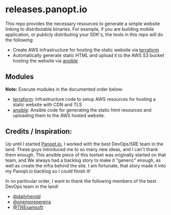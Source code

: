 # releases.panopt.io

This repo provides the necessary resources to generate a simple website linking to distributable binaries.  For example, if you are building mobile application, or publicly distributing your SDK's, the tools in this repo will do the following:

* Create AWS Infrastructure for hosting the static website via [terraform](https://www.terraform.io/)
* Automatically generate static HTML and upload it to the AWS S3 bucket hosting the website via [ansible](https://www.ansible.com/)

## Modules

__Note:__ Execute modules in the documented order below:

* [terraform](terraform/README.md): Infrastructure code to setup AWS resources for hosting a static website with CDN and TLS
* [ansible](ansible/README.md): Ansible code for generating the static html resources and uploading them to the AWS hosted website.

## Credits / Inspiration:

Up until I started [Panopt.io](https://www.panopt.io), I worked with the best DevOps/SRE team in the land.  These guys introduced me to so many new ideas, and I can't thank them enough.  This ansible piece of this toolset was originally started on that team, and We always had a backlog story to make it "generic" enough, as well as create the infra behind the site.  I am fortunate, that story made it into my Panopt.io backlog so I could finish it!

In no particular order, I want to thank the following members of the best DevOps team in the land!

- [@dailyherold](https://github.com/dailyherold)
- [@onemorepereira](https://github.com/onemorepereira)
- [@TNExamsoft](https://github.com/TNExamsoft)

